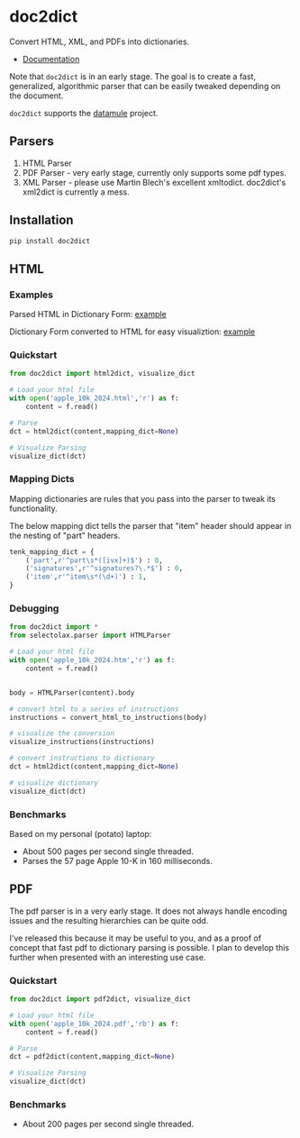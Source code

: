 # doc2dict

Convert HTML, XML, and PDFs into dictionaries.

* [Documentation](https://john-friedman.github.io/doc2dict/)

Note that `doc2dict` is in an early stage. The goal is to create a fast, generalized, algorithmic parser that can be easily tweaked depending on the document.

`doc2dict` supports the [datamule](https://github.com/john-friedman/datamule-python) project.

## Parsers

1. HTML Parser
2. PDF Parser - very early stage, currently only supports some pdf types.
3. XML Parser - please use Martin Blech's excellent xmltodict. doc2dict's xml2dict is currently a mess.

## Installation

```bash
pip install doc2dict
```

## HTML

### Examples

Parsed HTML in Dictionary Form:
[example](example_output/html/dict.json)

Dictionary Form converted to HTML for easy visualiztion:
[example](example_output/html/document_visualization.html)

### Quickstart

```python
from doc2dict import html2dict, visualize_dict

# Load your html file
with open('apple_10k_2024.html','r') as f:
    content = f.read()

# Parse 
dct = html2dict(content,mapping_dict=None)

# Visualize Parsing
visualize_dict(dct)
```

### Mapping Dicts

Mapping dictionaries are rules that you pass into the parser to tweak its functionality. 

The below mapping dict tells the parser that "item" header should appear in the nesting of "part" headers.

```python
tenk_mapping_dict = {
    ('part',r'^part\s*([ivx]+)$') : 0,
    ('signatures',r'^signatures?\.*$') : 0,
    ('item',r'^item\s*(\d+)') : 1,
}
```

### Debugging

```python
from doc2dict import *
from selectolax.parser import HTMLParser

# Load your html file
with open('apple_10k_2024.htm','r') as f:
    content = f.read()


body = HTMLParser(content).body

# convert html to a series of instructions
instructions = convert_html_to_instructions(body)

# visualize the conversion
visualize_instructions(instructions)

# convert instructions to dictionary
dct = html2dict(content,mapping_dict=None)

# visualize dictionary
visualize_dict(dct)
```

### Benchmarks 

Based on my personal (potato) laptop:
* About 500 pages per second single threaded.
* Parses the 57 page Apple 10-K in 160 milliseconds.

## PDF

The pdf parser is in a very early stage. It does not always handle encoding issues and the resulting hierarchies can be quite odd.

I've released this because it may be useful to you, and as a proof of concept that fast pdf to dictionary parsing is possible. I plan to develop this further when presented with an interesting use case.

### Quickstart

```python
from doc2dict import pdf2dict, visualize_dict

# Load your html file
with open('apple_10k_2024.pdf','rb') as f:
    content = f.read()

# Parse 
dct = pdf2dict(content,mapping_dict=None)

# Visualize Parsing
visualize_dict(dct)
```

### Benchmarks

* About 200 pages per second single threaded.
